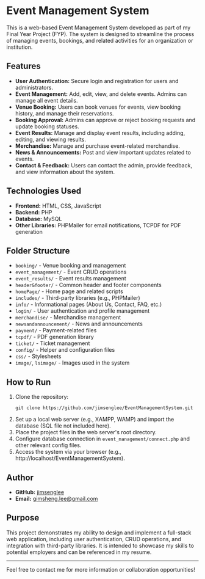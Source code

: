 # Event Management System

This is a web-based Event Management System developed as part of my Final Year Project (FYP). The system is designed to streamline the process of managing events, bookings, and related activities for an organization or institution.

## Features

- **User Authentication:** Secure login and registration for users and administrators.
- **Event Management:** Add, edit, view, and delete events. Admins can manage all event details.
- **Venue Booking:** Users can book venues for events, view booking history, and manage their reservations.
- **Booking Approval:** Admins can approve or reject booking requests and update booking statuses.
- **Event Results:** Manage and display event results, including adding, editing, and viewing results.
- **Merchandise:** Manage and purchase event-related merchandise.
- **News & Announcements:** Post and view important updates related to events.
- **Contact & Feedback:** Users can contact the admin, provide feedback, and view information about the system.

## Technologies Used

- **Frontend:** HTML, CSS, JavaScript
- **Backend:** PHP
- **Database:** MySQL
- **Other Libraries:** PHPMailer for email notifications, TCPDF for PDF generation

## Folder Structure

- `booking/` - Venue booking and management
- `event_management/` - Event CRUD operations
- `event_results/` - Event results management
- `header&footer/` - Common header and footer components
- `homePage/` - Home page and related scripts
- `includes/` - Third-party libraries (e.g., PHPMailer)
- `info/` - Informational pages (About Us, Contact, FAQ, etc.)
- `login/` - User authentication and profile management
- `merchandise/` - Merchandise management
- `newsandannouncement/` - News and announcements
- `payment/` - Payment-related files
- `tcpdf/` - PDF generation library
- `ticket/` - Ticket management
- `config/` - Helper and configuration files
- `css/` - Stylesheets
- `image/`, `lsimage/` - Images used in the system

## How to Run

1. Clone the repository:
   ```
   git clone https://github.com/jimsenglee/EventManagementSystem.git
   ```
2. Set up a local web server (e.g., XAMPP, WAMP) and import the database (SQL file not included here).
3. Place the project files in the web server's root directory.
4. Configure database connection in `event_management/connect.php` and other relevant config files.
5. Access the system via your browser (e.g., http://localhost/EventManagementSystem).

## Author

- **GitHub:** [jimsenglee](https://github.com/jimsenglee)
- **Email:** gimsheng.lee@gmail.com

## Purpose

This project demonstrates my ability to design and implement a full-stack web application, including user authentication, CRUD operations, and integration with third-party libraries. It is intended to showcase my skills to potential employers and can be referenced in my resume.

---

Feel free to contact me for more information or collaboration opportunities!
